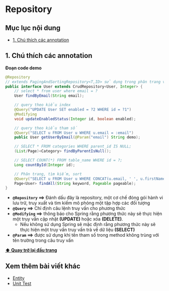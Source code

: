 # Repository

## Mục lục nội dung

- [1. Chú thích các annotation](#1-chú-thích-các-annotation)

## 1. Chú thích các annotation

**Đoạn code demo**

```java
@Repository
// extends PagingAndSortingRepository<T,ID> sử dụng trong phân trang và sắp xếp cột
public interface User extends CrudRepository<User, Integer> {
    // select * from user where email = ?
    User findByEmail(String email);

    // query theo kiểu index 
    @Query("UPDATE User SET enabled = ?2 WHERE id = ?1")
    @Modifying
    void updateEnabledStatus(Integer id, boolean enabled);

    // query theo kiểu tham số 
    @Query("SELECT u FROM User u WHERE u.email = :email")
    public User getUserByEmail(@Param("email") String demo);

    // SELECT * FROM categories WHERE parent_id IS NULL;
    (List/Page)<Category> findByParentIsNull();

    // SELECT COUNT(*) FROM table_name WHERE id = ?;
    Long countById(Integer id);

    // Phân trang, tìm kiếm, sort
    @Query("SELECT u FROM User u WHERE CONCAT(u.email, ' ', u.firstName, ' ', u.lastName) LIKE %?1%")
    Page<User> findAll(String keyword, Pageable pageable);
}
```

- **`@Repository` ==>** Đánh dấu đây là repository, một cơ chế đóng gói hành vi lưu trữ, truy xuất và tìm kiếm mô phỏng một tập hợp các đối tượng
- **`@Query` ==>** Chỉ định câu lệnh truy vấn cho phương thức
- **`@Modifying` ==>** thông báo cho Spring rằng phương thức này sẽ thực hiện một truy vấn cập nhật **(UPDATE)** hoặc xóa **(DELETE)**. 
    - Nếu không sử dụng Spring sẽ mặc định rằng phương thức này sẽ thực hiện một truy vấn truy vấn trả về dữ liệu **(SELECT)**
- **`@Param` ==>** được sử dụng khi tên tham số trong method không trùng với tên trường trong câu truy vấn     

**[⬆ Quay trở lại đầu trang](#mục-lục-nội-dung)**

## Xem thêm bài viết khác

- [Entity](Day003.md) 
- [Unit Test](Day005.md) 






